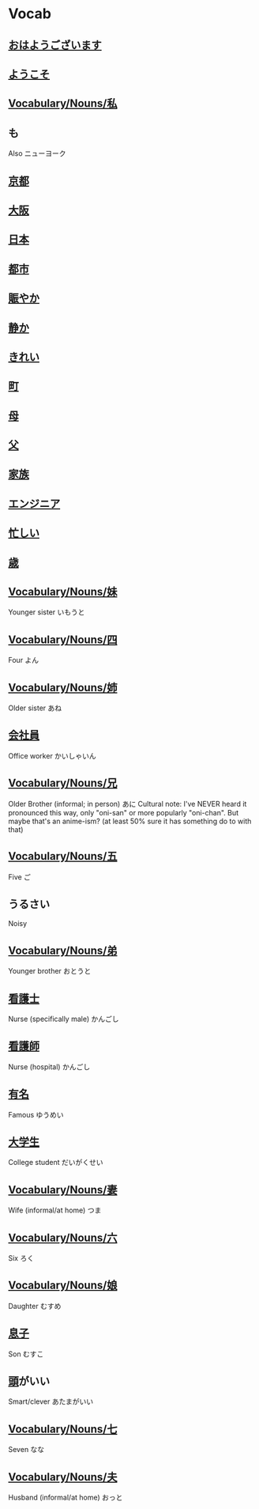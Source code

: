 # Vocab

## [おはようございます](../../Vocabulary/おはようございます.md)
## [ようこそ](../../Vocabulary/ようこそ.md)

## [Vocabulary/Nouns/私](Vocabulary/Nouns/私)
## も
Also
ニューヨーク

## [京都](../../Vocabulary/京都.md)
## [大阪](../../Vocabulary/大阪.md)
## [日](../../Kanji/kanji-dict/日.md)[本](../../Vocabulary/本.md)
## [都市](../../Vocabulary/都市.md)
## [賑やか](../../Vocabulary/賑やか.md)
## [静か](../../Vocabulary/静か.md)
## [きれい](../../Vocabulary/きれい.md)
## [町](Vocabulary/Nouns/町)
## [母](Vocabulary/Nouns/母)
## [父](Vocabulary/Nouns/父)
## [家族](../../Vocabulary/家族.md)
## [エンジニア](../../Vocabulary/エンジニア.md)
## [忙しい](../../Vocabulary/忙しい.md)

## [歳](../../Vocabulary/歳.md)

## [Vocabulary/Nouns/妹](Vocabulary/Nouns/妹)
Younger sister
いもうと

## [Vocabulary/Nouns/四](Vocabulary/Nouns/四)
Four
よん

## [Vocabulary/Nouns/姉](Vocabulary/Nouns/姉)
Older sister
あね

## [会](../../Kanji/kanji-dict/会.md)[社](../../Kanji/kanji-dict/社.md)[員](../../Kanji/kanji-dict/員.md)
Office worker
かいしゃいん

## [Vocabulary/Nouns/兄](Vocabulary/Nouns/兄)
Older Brother (informal; in person)
あに
Cultural note:
	I've NEVER heard it pronounced this way, only "oni-san" or more popularly "oni-chan". But maybe that's an anime-ism? (at least 50% sure it has something do to with that)

## [Vocabulary/Nouns/五](Vocabulary/Nouns/五)
Five
ご

## うるさい
Noisy

## [Vocabulary/Nouns/弟](Vocabulary/Nouns/弟)
Younger brother
おとうと

## [看](../../Kanji/kanji-dict/看.md)[護](../../Kanji/kanji-dict/護.md)[士](../../Kanji/kanji-dict/士.md)
Nurse (specifically male)
かんごし

## [看](../../Kanji/kanji-dict/看.md)[護](../../Kanji/kanji-dict/護.md)[師](../../Kanji/kanji-dict/師.md)
Nurse (hospital)
かんごし

## [有](../../Kanji/kanji-dict/有.md)[名](../../Kanji/kanji-dict/名.md)
Famous
ゆうめい

## [大](../../Kanji/kanji-dict/大.md)[学](../../Kanji/kanji-dict/学.md)[生](../../Kanji/kanji-dict/生.md)
College student 
だいがくせい

## [Vocabulary/Nouns/妻](Vocabulary/Nouns/妻)
Wife (informal/at home)
つま

## [Vocabulary/Nouns/六](Vocabulary/Nouns/六)
Six
ろく

## [Vocabulary/Nouns/娘](Vocabulary/Nouns/娘)
Daughter
むすめ

## [息](../../Kanji/kanji-dict/息.md)[子](../../Vocabulary/子.md)
Son
むすこ

## [頭](../../Kanji/kanji-dict/頭.md)がいい
Smart/clever
あたまがいい

## [Vocabulary/Nouns/七](Vocabulary/Nouns/七)
Seven
なな

## [Vocabulary/Nouns/夫](Vocabulary/Nouns/夫)
Husband (informal/at home)
おっと

